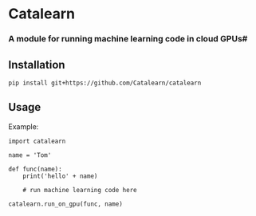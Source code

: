 # Catalearn
### A module for running machine learning code in cloud GPUs#

## Installation
`pip install git+https://github.com/Catalearn/catalearn`

## Usage
Example:
````
import catalearn

name = 'Tom'

def func(name):
    print('hello' + name)
    
    # run machine learning code here

catalearn.run_on_gpu(func, name)